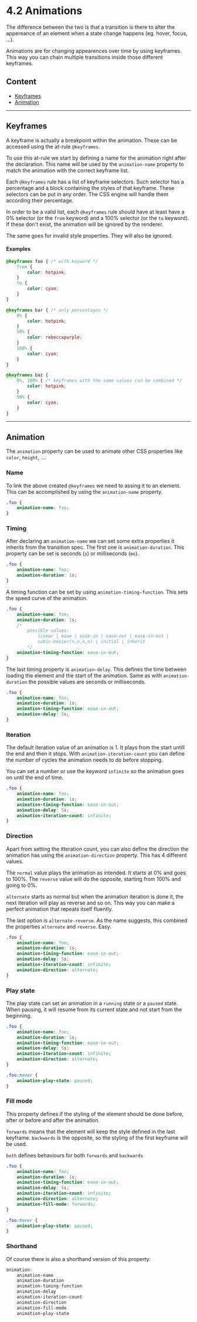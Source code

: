# 4.2 Animations

The difference between the two is that a transition is there to alter the appereance of an element when a state change
happens (eg. hover, focus, ...).

Animations are for changing appearences over time by using keyframes. This way you can chain multiple transitions inside
those different keyframes.

## Content

- [Keyframes](#keyframes)
- [Animation](#animation)

---

## Keyframes

A keyframe is actually a breakpoint within the animation. These can be accessed using the at-rule `@keyframes`.

To use this at-rule we start by defining a name for the animation right after the declaration. This name will be used by
the `animation-name` property to match the animation with the correct keyframe list.

Each `@keyframes` rule has a list of keyframe selectors. Such selector has a percentage and a block containing the styles
of that keyframe. These selectors can be put in any order. The CSS engine will handle them according their percentage.

In order to be a valid list, each `@keyframes` rule should have at least have a 0% selector (or the `from` keyword) and
a 100% selector (or the `to` keyword). If these don't exist, the animation will be ignored by the renderer.

The same goes for invalid style properties. They will also be ignored.

#### Examples

```css
@keyframes foo { /* with keyword */
    from {
        color: hotpink;
    }
    to {
        color: cyan;
    }
}

@keyframes bar { /* only percentages */
    0% {
        color: hotpink;
    }
    50% {
        color: rebeccapurple;
    }
    100% {
        color: cyan;
    }
}

@keyframes baz {
    0%, 100% { /* keyframes with the same values can be combined */
        color: hotpink;
    }
    50% {
        color: cyan;
    }
}
```

---

## Animation

The `animation` property can be used to animate other CSS properties like `color`, `height`, ...

### Name

To link the above created `@keyframes` we need to assing it to an element. This can be accomplished by using the
`animation-name` property.

```css
.foo {
    animation-name: foo;
}
```

### Timing

After declaring an `animation-name` we can set some extra properties it inherits from the transition spec. The first one
is `animation-duration`. This property can be set is seconds (`s`) or milliseconds (`ms`).

```css
.foo {
    animation-name: foo;
    animation-duration: 1s;
}
```

A timing function can be set by using `animation-timing-function`. This sets the speed curve of the animation.

```css
.foo {
    animation-name: foo;
    animation-duration: 1s;
    /*
        possible values:
            linear | ease | ease-in | ease-out | ease-in-out |
            cubic-bezier(n,n,n,n) | initial | inherit
        */
    animation-timing-function: ease-in-out;
}
```

The last timing property is `animation-delay`. This defines the time between loading the element and the start of the
animation. Same as with `animation-duration` the possible values are seconds or milliseconds.

```css
.foo {
    animation-name: foo;
    animation-duration: 1s;
    animation-timing-function: ease-in-out;
    animation-delay: 5s;
}
```

### Iteration

The default iteration value of an animation is 1. It plays from the start untill the end and then it stops. With
`animation-iteration-count` you can define the number of cycles the animation needs to do before stopping.

You can set a number or use the keyword `infinite` so the animation goes on until the end of time.

```css
.foo {
    animation-name: foo;
    animation-duration: 1s;
    animation-timing-function: ease-in-out;
    animation-delay: 5s;
    animation-iteration-count: infinite;
}
```

### Direction

Apart from setting the itteration count, you can also define the direction the animation has using the
`animation-direction` property. This has 4 different values.

The `normal` value plays the animation as intended. It starts at 0% and goes to 100%. The `reverse` value will do the
opposite, starting from 100% and going to 0%.

`alternate` starts as normal but when the animation iteration is done it, the next iteration will play as reverse and
so on. This way you can make a perfect animation that repeats itself fluently.

The last option is `alternate-reverse`. As the name suggests, this combined the properties `alternate` and `reverse`.
Easy.

```css
.foo {
    animation-name: foo;
    animation-duration: 1s;
    animation-timing-function: ease-in-out;
    animation-delay: 5s;
    animation-iteration-count: infinite;
    animation-direction: alternate;
}
```

### Play state

The play state can set an animation in a `running` state or a `paused` state. When pausing, it will resume from its
current state and not start from the beginning.

```css
.foo {
    animation-name: foo;
    animation-duration: 1s;
    animation-timing-function: ease-in-out;
    animation-delay: 5s;
    animation-iteration-count: infinite;
    animation-direction: alternate;
}

.foo:hover {
    animation-play-state: paused;
}
```

### Fill mode

This property defines if the styling of the element should be done before, after or before and after the animation.

`forwards` means that the element will keep the style defined in the last keyframe. `backwards` is the opposite, so the
styling of the first keyframe will be used.

`both` defines behaviours for both `forwards` and `backwards`

```css
.foo {
    animation-name: foo;
    animation-duration: 1s;
    animation-timing-function: ease-in-out;
    animation-delay: 5s;
    animation-iteration-count: infinite;
    animation-direction: alternate;
    animation-fill-mode: forwards;
}

.foo:hover {
    animation-play-state: paused;
}
```

### Shorthand

Of course there is also a shorthand version of this property:

```css
animation:
    animation-name
    animation-duration
    animation-timing-function
    animation-delay
    animation-iteration-count
    animation-direction
    animation-fill-mode
    animation-play-state
```


